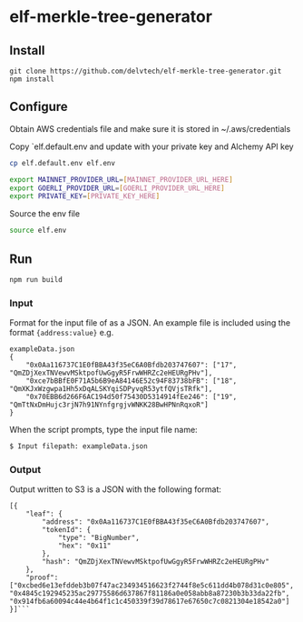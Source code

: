 # elf-merkle-tree-generator

## Install
`git clone https://github.com/delvtech/elf-merkle-tree-generator.git`
`npm install`

## Configure
Obtain AWS credentials file and make sure it is stored in ~/.aws/credentials

Copy `elf.default.env and update with your private key and Alchemy API key
```bash
cp elf.default.env elf.env
```
```bash
export MAINNET_PROVIDER_URL=[MAINNET_PROVIDER_URL_HERE]
export GOERLI_PROVIDER_URL=[GOERLI_PROVIDER_URL_HERE]
export PRIVATE_KEY=[PRIVATE_KEY_HERE]
```
Source the env file
```bash
source elf.env
```
## Run
```bash
npm run build

```
### Input
Format for the input file of as a JSON. An example file is included using the format `{address:value}`
e.g.
```
exampleData.json
{
	"0x0Aa116737C1E0fBBA43f35eC6A0Bfdb203747607": ["17", "QmZDjXexTNVewvMSktpofUwGgyR5FrwWHRZc2eHEURgPHv"],
	"0xce7bBBfE0F71A5b6B9eA84146E52c94F83738bFB": ["18", "QmXKJxWzgwpa1Hh5xDqALSKYqiSDPyvqR53ytfQVjsTRfk"],
	"0x70EBB6d266F6AC194d50f75430D5314914fEe246": ["19", "QmTtNxDmHujc3rjN7h91NYnfgrgjvWNKK28BwHPNnRqxoR"]
}
```

When the script prompts, type the input file name:
```bash
$ Input filepath: exampleData.json
```

### Output
Output written to S3 is a JSON with the following format:
```
[{
	"leaf": {
		"address": "0x0Aa116737C1E0fBBA43f35eC6A0Bfdb203747607",
		"tokenId": {
			"type": "BigNumber",
			"hex": "0x11"
		},
		"hash": "QmZDjXexTNVewvMSktpofUwGgyR5FrwWHRZc2eHEURgPHv"
	},
	"proof": ["0xcbed6e13efddeb3b07f47ac234934516623f2744f8e5c611dd4b078d31c0e805", "0x4845c192945235ac29775586d637867f81186a0e058abb8a87230b3b33da22fb", "0x914fb6a60094c44e4b64f1c1c450339f39d78617e67650c7c0821304e18542a0"]
}]```

